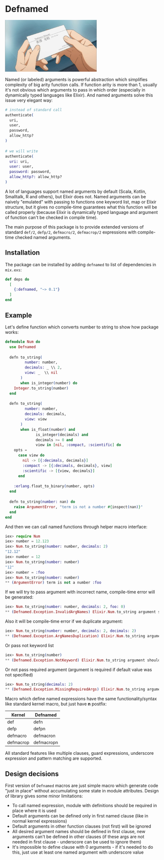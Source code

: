 # Defnamed

<img src="priv/img/logo.jpg" width="300"/>

Named (or labeled) arguments is powerful abstraction which simplifies complexity of big arity function calls. If function arity is more than 1, usually it's not obvious which arguments to pass in which order (especially in dynamically typed languages like Elixir). And named arguments solve this issue very elegant way:

```elixir
# instead of standard call
authenticate(
  uri,
  user,
  password,
  allow_http?
)

# we will write
authenticate(
  uri: uri,
  user: user,
  password: password,
  allow_http?: allow_http?
)
```

A lot of languages support named arguments by default (Scala, Kotlin, Smalltalk, R and others), but Elixir does not. Named arguments can be naively "emulated" with passing to functions one keyword list, map or Elixir structure, but it gives no compile-time guarantees what this function will be called properly (because Elixir is dynamically typed language and argument of function can't be checked in compile time).

The main purpose of this package is to provide extended versions of standard `def/2`, `defp/2`, `defmacro/2`, `defmacrop/2` expressions with compile-time checked named arguments.

## Installation

The package can be installed by adding `defnamed` to list of dependencies in `mix.exs`:

```elixir
def deps do
  [
    {:defnamed, "~> 0.1"}
  ]
end
```

## Example

Let's define function which converts number to string to show how package works:

```elixir
defmodule Num do
  use Defnamed

  defn to_string(
         number: number,
         decimals: _ \\ 2,
         view: _  \\ nil
       )
       when is_integer(number) do
    Integer.to_string(number)
  end

  defn to_string(
         number: number,
         decimals: decimals,
         view: view
       )
       when is_float(number) and
              is_integer(decimals) and
              decimals >= 0 and
              view in [nil, :compact, :scientific] do
    opts =
      case view do
        nil -> [{:decimals, decimals}]
        :compact -> [{:decimals, decimals}, view]
        :scientific -> [{view, decimals}]
      end

    :erlang.float_to_binary(number, opts)
  end

  defn to_string(number: nan) do
    raise ArgumentError, "term is not a number #{inspect(nan)}"
  end
end
```

And then we can call named functions through helper macro interface:

```elixir
iex> require Num
iex> number = 12.123
iex> Num.to_string(number: number, decimals: 2)
"12.12"
iex> number = 12
iex> Num.to_string(number: number)
"12"
iex> number = :foo
iex> Num.to_string(number: number)
** (ArgumentError) term is not a number :foo
```

If we will try to pass argument with incorrect name, compile-time error will be generated:

```elixir
iex> Num.to_string(number: number, decimals: 2, foo: 0)
** (Defnamed.Exception.InvalidArgNames) Elixir.Num.to_string argument should be keyword list which can contain only [:decimals, :number, :view] keys without duplication, and mandatory [:number] keys, but got invalid :foo key
```

Also it will be compile-time error if we duplicate argument:

```elixir
iex> Num.to_string(number: number, decimals: 2, decimals: 2)
** (Defnamed.Exception.ArgNamesDuplication) Elixir.Num.to_string argument should be keyword list which can contain only [:decimals, :number, :view] keys without duplication, and mandatory [:number] keys, but keys [:decimals] are duplicated
```

Or pass not keyword list

```elixir
iex> Num.to_string(number)
** (Defnamed.Exception.NotKeyword) Elixir.Num.to_string argument should be keyword list which can contain only [:decimals, :number, :view] keys without duplication, and mandatory [:number] keys, but argument is not a keyword: {:number, [line: 11], nil}
```

Or not pass required argument (argument is required if default value was not specified)

```elixir
iex> Num.to_string(decimals: 2)
** (Defnamed.Exception.MissingRequiredArgs) Elixir.Num.to_string argument should be keyword list which can contain only [:decimals, :number, :view] keys without duplication, and mandatory [:number] keys, but required :number key is not presented
```

Macro which define named expressions have the same functionality/syntax like standard kernel macro, but just have **n** postfix:

| Kernel | Defnamed |
|--------|----------|
| def | defn |
| defp | defpn |
| defmacro | defmacron |
| defmacrop | defmacropn |

All standard features like multiple clauses, guard expressions, underscore expression and pattern matching are supported.

## Design decisions

First version of `Defnamed` macros are just simple macro which generate code "just in place" without accumulating some state in module attributes. Design of library gives some minor limitations:

- To call named expression, module with definitions should be required in place where it is used
- Default arguments can be defined only in first named clause (like in normal kernel expressions)
- Default arguments in other function clauses (not first) will be ignored
- All desired argument names should be defined in first clause, new arguments can't be defined in other clauses (if these args are not needed in first clause - underscore can be used to ignore them)
- It's impossible to define clause with 0 arguments - if it's needed to do this, just use at least one named argument with underscore value
